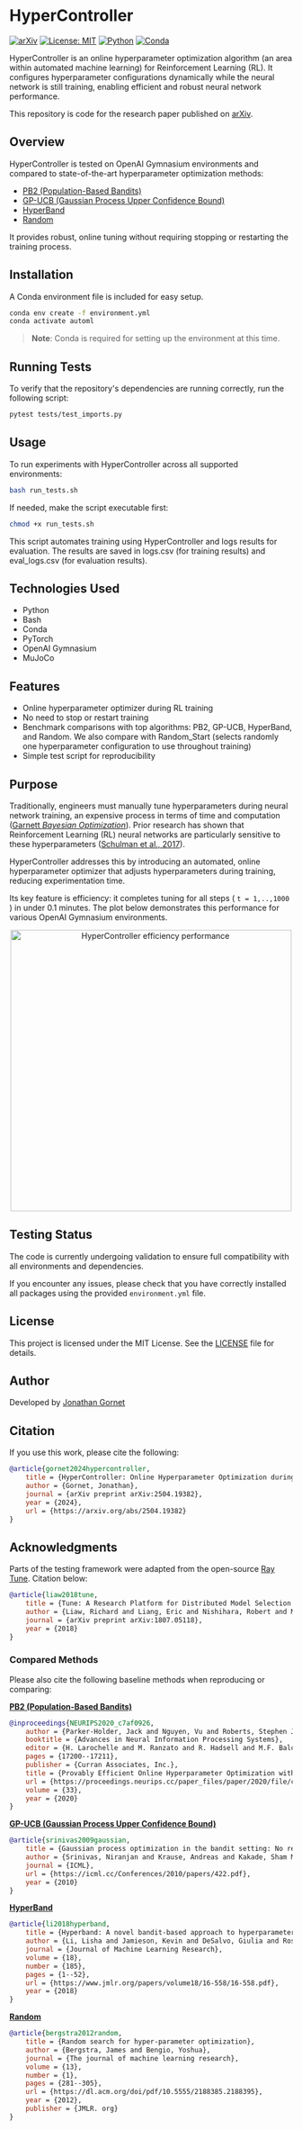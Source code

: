 # HyperController

[![arXiv](https://img.shields.io/badge/arXiv-2504.19382-b31b1b.svg)](https://arxiv.org/abs/2504.19382)
[![License: MIT](https://img.shields.io/badge/License-MIT-yellow.svg)](./LICENSE)
[![Python](https://img.shields.io/badge/Python-3.11.11-blue.svg)](https://www.python.org/downloads/release/python-31111/)
[![Conda](https://img.shields.io/badge/environment-conda-green.svg)](https://docs.conda.io/)

HyperController is an online hyperparameter optimization algorithm (an area within automated machine learning) for Reinforcement Learning (RL). It configures hyperparameter configurations dynamically while the neural network is still training, enabling efficient and robust neural network performance.

This repository is code for the research paper published on [arXiv](https://arxiv.org/abs/2504.19382).

## Overview

HyperController is tested on OpenAI Gymnasium environments and compared to state-of-the-art hyperparameter optimization methods:

- [PB2 (Population-Based Bandits)](https://proceedings.neurips.cc/paper_files/paper/2020/file/c7af0926b294e47e52e46cfebe173f20-Paper.pdf)
- [GP-UCB (Gaussian Process Upper Confidence Bound)](https://icml.cc/Conferences/2010/papers/422.pdf)
- [HyperBand](https://jmlr.org/papers/volume18/16-558/16-558.pdf)
- [Random](https://dl.acm.org/doi/pdf/10.5555/2188385.2188395)

It provides robust, online tuning without requiring stopping or restarting the training process.

## Installation

A Conda environment file is included for easy setup.

```bash
conda env create -f environment.yml
conda activate automl
```

> **Note**: Conda is required for setting up the environment at this time.

## Running Tests

To verify that the repository's dependencies are running correctly, run the following script: 

```bash
pytest tests/test_imports.py
```

## Usage

To run experiments with HyperController across all supported environments:

```bash
bash run_tests.sh
```

If needed, make the script executable first:

```bash
chmod +x run_tests.sh
```

This script automates training using HyperController and logs results for evaluation. The results are saved in logs.csv (for training results) and eval_logs.csv (for evaluation results). 

## Technologies Used

- Python
- Bash
- Conda
- PyTorch
- OpenAI Gymnasium
- MuJoCo


## Features

- Online hyperparameter optimizer during RL training  
- No need to stop or restart training  
- Benchmark comparisons with top algorithms: PB2, GP-UCB, HyperBand, and Random. We also compare with Random_Start (selects randomly one hyperparameter configuration to use throughout training)
- Simple test script for reproducibility  


## Purpose

Traditionally, engineers must manually tune hyperparameters during neural network training, an expensive process in terms of time and computation ([Garnett *Bayesian Optimization*](https://bayesoptbook.com/)). Prior research has shown that Reinforcement Learning (RL) neural networks are particularly sensitive to these hyperparameters ([Schulman et al., 2017](https://arxiv.org/pdf/1707.06347)).

HyperController addresses this by introducing an automated, online hyperparameter optimizer that adjusts hyperparameters during training, reducing experimentation time.

Its key feature is efficiency: it completes tuning for all steps \( `t = 1,..,1000` \) in under 0.1 minutes. The plot below demonstrates this performance for various OpenAI Gymnasium environments. 

<p align="center">
  <img src="fig_performance.png" alt="HyperController efficiency performance" width="500"/>
</p>


## Testing Status

The code is currently undergoing validation to ensure full compatibility with all environments and dependencies.

If you encounter any issues, please check that you have correctly installed all packages using the provided `environment.yml` file. 

## License

This project is licensed under the MIT License. See the [LICENSE](./LICENSE) file for details.


## Author

Developed by [Jonathan Gornet](https://jonathangornet.com)


## Citation

If you use this work, please cite the following:

```bibtex
@article{gornet2024hypercontroller,
    title = {HyperController: Online Hyperparameter Optimization during RL Training},
    author = {Gornet, Jonathan},
    journal = {arXiv preprint arXiv:2504.19382},
    year = {2024},
    url = {https://arxiv.org/abs/2504.19382}
}
```

## Acknowledgments

Parts of the testing framework were adapted from the open-source [Ray Tune](https://docs.ray.io/en/latest/tune/index.html). Citation below:

```bibtex
@article{liaw2018tune,
    title = {Tune: A Research Platform for Distributed Model Selection and Training},
    author = {Liaw, Richard and Liang, Eric and Nishihara, Robert and Moritz, Philipp and Gonzalez, Joseph E and Stoica, Ion},
    journal = {arXiv preprint arXiv:1807.05118},
    year = {2018}
}
```

### Compared Methods

Please also cite the following baseline methods when reproducing or comparing:

**[PB2 (Population-Based Bandits)](https://proceedings.neurips.cc/paper_files/paper/2020/file/c7af0926b294e47e52e46cfebe173f20-Paper.pdf)**  
```bibtex
@inproceedings{NEURIPS2020_c7af0926,
    author = {Parker-Holder, Jack and Nguyen, Vu and Roberts, Stephen J},
    booktitle = {Advances in Neural Information Processing Systems},
    editor = {H. Larochelle and M. Ranzato and R. Hadsell and M.F. Balcan and H. Lin},
    pages = {17200--17211},
    publisher = {Curran Associates, Inc.},
    title = {Provably Efficient Online Hyperparameter Optimization with Population-Based Bandits},
    url = {https://proceedings.neurips.cc/paper_files/paper/2020/file/c7af0926b294e47e52e46cfebe173f20-Paper.pdf},
    volume = {33},
    year = {2020}
}
```

**[GP-UCB (Gaussian Process Upper Confidence Bound)](https://icml.cc/Conferences/2010/papers/422.pdf)**  
```bibtex
@article{srinivas2009gaussian,
    title = {Gaussian process optimization in the bandit setting: No regret and experimental design},
    author = {Srinivas, Niranjan and Krause, Andreas and Kakade, Sham M and Seeger, Matthias},
    journal = {ICML},
    url = {https://icml.cc/Conferences/2010/papers/422.pdf},
    year = {2010}
}
```

**[HyperBand](https://www.jmlr.org/papers/volume18/16-558/16-558.pdf)**  
```bibtex
@article{li2018hyperband,
    title = {Hyperband: A novel bandit-based approach to hyperparameter optimization},
    author = {Li, Lisha and Jamieson, Kevin and DeSalvo, Giulia and Rostamizadeh, Afshin and Talwalkar, Ameet},
    journal = {Journal of Machine Learning Research},
    volume = {18},
    number = {185},
    pages = {1--52},
    url = {https://www.jmlr.org/papers/volume18/16-558/16-558.pdf},
    year = {2018}
}
```

**[Random](https://dl.acm.org/doi/pdf/10.5555/2188385.2188395)**  
```bibtex
@article{bergstra2012random,
    title = {Random search for hyper-parameter optimization},
    author = {Bergstra, James and Bengio, Yoshua},
    journal = {The journal of machine learning research},
    volume = {13},
    number = {1},
    pages = {281--305},
    url = {https://dl.acm.org/doi/pdf/10.5555/2188385.2188395},
    year = {2012},
    publisher = {JMLR. org}
}
```